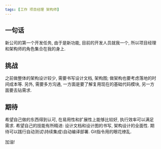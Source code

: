 ```yaml
---
tags: [工作 项目经理 架构师]
---
```


## 一句话
  新公司的第一个开发任务, 由于是新功能, 目前的开发人员就我一个, 所以项目经理和架构师的角色集合在我的身上.

## 挑战
  之前做整体的架构设计较少, 需要书写设计文档, 架构图; 做架构也要考虑落地的时间成本等.
  另外, 需要多方沟通, 一方面是要了解复用现在的基础代码模块, 另一方面要去钻需求.

## 期待
  希望自己做的东西得到认可, 在易用性和扩展性上能够比较好, 执行效率可以满足需求.
  希望自己的技能有所精进: 设计文档和设计图的书写, 架构设计的全面性.
  期待可以践行自动测试\持续集成\自动编译部署.
  Git指令用的眼花缭乱.

加油!